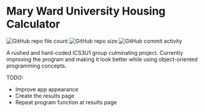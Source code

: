 # Mary Ward University Housing Calculator

![GitHub repo file count](https://img.shields.io/github/directory-file-count/anthxnyy/housing-calculator)
![GitHub repo size](https://img.shields.io/github/repo-size/anthxnyy/housing-calculator)
![GitHub commit activity](https://img.shields.io/github/commit-activity/w/anthxnyy/housing-calculator)

A rushed and hard-coded ICS3U1 group culminating project. Currently improving the program and making it look better while using object-oriented programming concepts.

TODO:

- Improve app appearance
- Create the results page
- Repeat program function at results page
